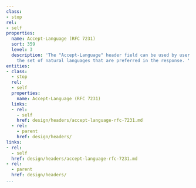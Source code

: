 ```yaml
---
class:
- stop
rel:
- self
properties:
  name: Accept-Language (RFC 7231)
  sort: 359
  level: 3
  description: 'The "Accept-Language" header field can be used by user agents to indicate
    the set of natural languages that are preferred in the response. '
entities:
- class:
  - stop
  rel:
  - self
  properties:
    name: Accept-Language (RFC 7231)
  links:
  - rel:
    - self
    href: design/headers/accept-language-rfc-7231.md
  - rel:
    - parent
    href: design/headers/
links:
- rel:
  - self
  href: design/headers/accept-language-rfc-7231.md
- rel:
  - parent
  href: design/headers/
...
```

